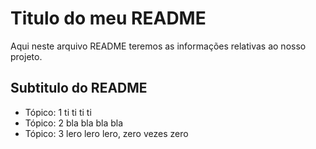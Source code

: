 # Titulo do meu README

Aqui neste arquivo README teremos as informações relativas ao nosso projeto.

## Subtitulo do README

- Tópico: 1 ti ti ti ti
- Tópico: 2 bla bla bla bla
- Tópico: 3 lero lero lero, zero vezes zero